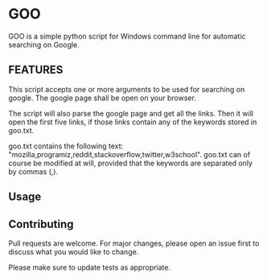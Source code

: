 # GOO
GOO is a simple python script for Windows command line for automatic searching on Google.


## FEATURES
This script accepts one or more arguments to be used for searching on google. The google page shall be open on your browser.

The script will also parse the google page and get all the links. Then it will open the first five links, if those links contain any of the keywords stored in goo.txt.

goo.txt contains the following text: "mozilla,programiz,reddit,stackoverflow,twitter,w3school". goo.txt can of course be modified at will, provided that the keywords are separated only by commas (,).


## Usage


## Contributing
Pull requests are welcome. For major changes, please open an issue first to discuss what you would like to change.

Please make sure to update tests as appropriate.
